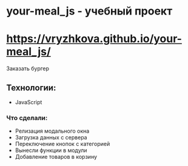 # your-meal_js - учебный проект

# https://vryzhkova.github.io/your-meal_js/

Заказать бургер

## Технологии:

- JavaScript

### Что сделали:

- Релизация модального окна
- Загрузка данных с сервера
- Переключение кнопок с категорией
- Вынесли функции в модули
- Добавление товаров в корзину
